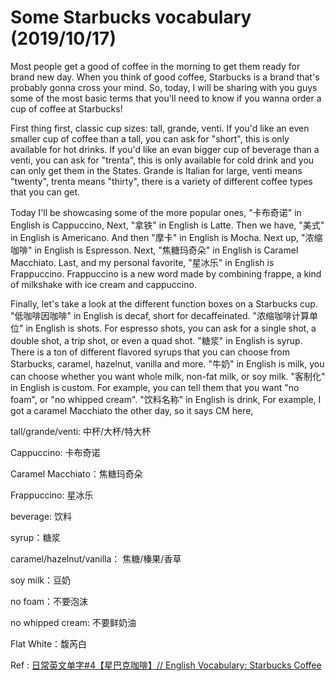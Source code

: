 # Some Starbucks vocabulary (2019/10/17)

Most people get a good of coffee in the morning to get them ready for brand  new day. When you think of good coffee, Starbucks is a brand that's probably gonna cross your mind. So, today, I will be sharing with you guys some of the most basic terms that you'll need to know if you wanna order a cup of coffee at Starbucks!

First thing first, classic cup sizes: tall, grande, venti. If you'd like an even smaller cup of coffee than a tall, you can ask for "short", this is only available for hot drinks. If you'd like an evan bigger cup of beverage than a venti, you can ask for "trenta", this is only available for cold drink and you can only get them in the States. Grande is Italian for large, venti means "twenty", trenta means "thirty", there is a variety of different coffee types that you can get. 

Today I'll be showcasing some of the more popular ones, "卡布奇诺" in English is Cappuccino, Next, "拿铁" in English is Latte. Then we have, "美式" in English is Americano. And then "摩卡" in English is Mocha. Next up, "浓缩咖啡" in English is Espresson. Next, "焦糖玛奇朵" in English is Caramel Macchiato. Last, and my personal favorite, "星冰乐" in English is Frappuccino. Frappuccino is a new word made by combining frappe, a kind of milkshake with ice cream and cappuccino. 

Finally, let's take a look at the different function boxes on a Starbucks cup. "低咖啡因咖啡" in English is decaf, short for decaffeinated. "浓缩咖啡计算单位" in English is shots. For espresso shots, you can ask for a single shot, a double shot, a trip shot, or even a quad shot. "糖浆" in English is syrup. There is a ton of different flavored syrups that you can choose from Starbucks, caramel, hazelnut, vanilla and more. "牛奶" in English is milk, you can choose whether you want whole milk, non-fat milk, or soy milk. "客制化" in English is custom. For example, you can tell them that you want "no foam", or "no whipped cream". "饮料名称" in English is drink, For example, I got a caramel Macchiato the other day, so it says CM here,



tall/grande/venti: 中杯/大杯/特大杯

Cappuccino: 卡布奇诺

Caramel Macchiato：焦糖玛奇朵

Frappuccino: 星冰乐

beverage: 饮料

syrup：糖浆

caramel/hazelnut/vanilla： 焦糖/榛果/香草

soy milk：豆奶

no foam：不要泡沫

no whipped cream: 不要鲜奶油

Flat White：馥芮白

Ref : [日常英文单字#4【星巴克咖啡】// English Vocabulary: Starbucks Coffee](https://www.youtube.com/watch?v=KVlYn4Fnd6k)



